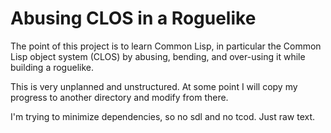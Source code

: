 # Abusing CLOS in a Roguelike

The point of this project is to learn Common Lisp, in particular the Common Lisp object system (CLOS) by abusing, bending, and over-using it while building a roguelike.

This is very unplanned and unstructured.  At some point I will copy my progress to another directory and modify from there.

I'm trying to minimize dependencies, so no sdl and no tcod.  Just raw text.
